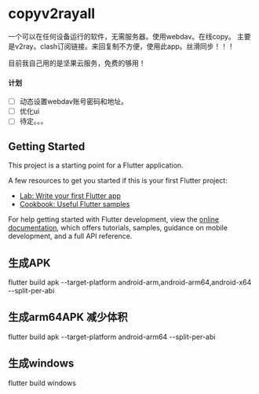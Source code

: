 # copyv2rayall

一个可以在任何设备运行的软件，无需服务器。使用webdav。在线copy。
主要是v2ray。clash订阅链接。来回复制不方便，使用此app。丝滑同步！！！


目前我自己用的是坚果云服务，免费的够用！

#### 计划 

- [ ] 动态设置webdav账号密码和地址。
- [ ] 优化ui
- [ ] 待定。。。

## Getting Started

This project is a starting point for a Flutter application.

A few resources to get you started if this is your first Flutter project:

- [Lab: Write your first Flutter app](https://docs.flutter.dev/get-started/codelab)
- [Cookbook: Useful Flutter samples](https://docs.flutter.dev/cookbook)

For help getting started with Flutter development, view the
[online documentation](https://docs.flutter.dev/), which offers tutorials,
samples, guidance on mobile development, and a full API reference.

## 生成APK
flutter build apk --target-platform android-arm,android-arm64,android-x64 --split-per-abi

## 生成arm64APK 减少体积
flutter build apk --target-platform android-arm64 --split-per-abi   

## 生成windows
flutter build windows     